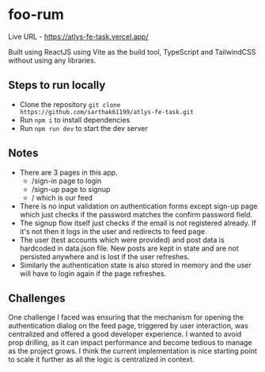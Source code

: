 # foo-rum

Live URL - https://atlys-fe-task.vercel.app/

Built using ReactJS using Vite as the build tool, TypeScript and TailwindCSS without using any libraries.

## Steps to run locally

- Clone the repository `git clone https://github.com/sarthak61199/atlys-fe-task.git`
- Run `npm i` to install dependencies
- Run `npm run dev` to start the dev server

## Notes

- There are 3 pages in this app.
  - /sign-in page to login
  - /sign-up page to signup
  - / which is our feed
- There is no input validation on authentication forms except sign-up page which just checks if the password matches the confirm password field.
- The signup flow itself just checks if the email is not registered already. If it's not then it logs in the user and redirects to feed page.
- The user (test accounts which were provided) and post data is hardcoded in data.json file. New posts are kept in state and are not persisted anywhere and is lost if the user refreshes.
- Similarly the authentication state is also stored in memory and the user will have to login again if the page refreshes.

## Challenges

One challenge I faced was ensuring that the mechanism for opening the authentication dialog on the feed page, triggered by user interaction, was centralized and offered a good developer experience. I wanted to avoid prop drilling, as it can impact performance and become tedious to manage as the project grows. I think the current implementation is nice starting point to scale it further as all the logic is centralized in context.
